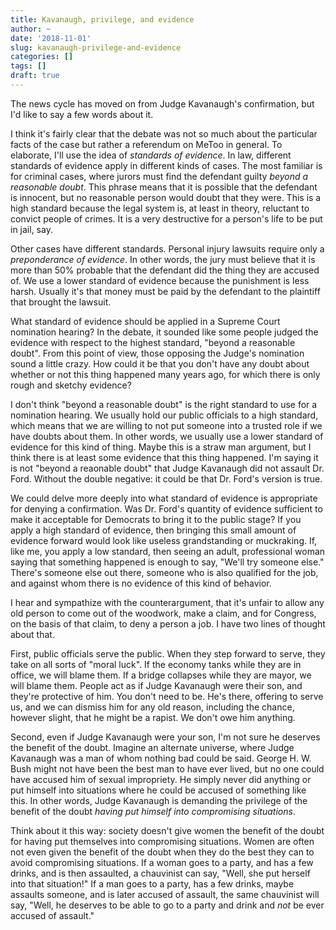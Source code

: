 ```yaml
---
title: Kavanaugh, privilege, and evidence
author: ~
date: '2018-11-01'
slug: kavanaugh-privilege-and-evidence
categories: []
tags: []
draft: true
---
```


The news cycle has moved on from Judge Kavanaugh's confirmation, but I'd like to say a few words about it.

I think it's fairly clear that the debate was not so much about the particular facts of the case but rather a referendum on MeToo in general. To elaborate, I'll use the idea of *standards of evidence*. In law, different standards of evidence apply in different kinds of cases. The most familiar is for criminal cases, where jurors must find the defendant guilty *beyond a reasonable doubt*. This phrase means that it is possible that the defendant is innocent, but no reasonable person would doubt that they were. This is a high standard because the legal system is, at least in theory, reluctant to convict people of crimes. It is a very destructive for a person's life to be put in jail, say.

Other cases have different standards. Personal injury lawsuits require only a *preponderance of evidence*. In other words, the jury must believe that it is more than 50% probable that the defendant did the thing they are accused of. We use a lower standard of evidence because the punishment is less harsh. Usually it's that money must be paid by the defendant to the plaintiff that brought the lawsuit.

What standard of evidence should be applied in a Supreme Court nomination hearing? In the debate, it sounded like some people judged the evidence with respect to the highest standard, "beyond a reasonable doubt". From this point of view, those opposing the Judge's nomination sound a little crazy. How could it be that you don't have any doubt about whether or not this thing happened many years ago, for which there is only rough and sketchy evidence?

I don't think "beyond a reasonable doubt" is the right standard to use for a nomination hearing. We usually hold our public officials to a high standard, which means that we are willing to not put someone into a trusted role if we have doubts about them. In other words, we usually use a lower standard of evidence for this kind of thing. Maybe this is a straw man argument, but I think there is at least some evidence that this thing happened. I'm saying it is not "beyond a reaonable doubt" that Judge Kavanaugh did not assault Dr. Ford. Without the double negative: it could be that Dr. Ford's version is true.

We could delve more deeply into what standard of evidence is appropriate for denying a confirmation. Was Dr. Ford's quantity of evidence sufficient to make it acceptable for Democrats to bring it to the public stage? If you apply a high standard of evidence, then bringing this small amount of evidence forward would look like useless grandstanding or muckraking. If, like me, you apply a low standard, then seeing an adult, professional woman saying that something happened is enough to say, "We'll try someone else." There's someone else out there, someone who is also qualified for the job, and against whom there is no evidence of this kind of behavior.

I hear and sympathize with the counterargument, that it's unfair to allow any old person to come out of the woodwork, make a claim, and for Congress, on the basis of that claim, to deny a person a job. I have two lines of thought about that.

First, public officials serve the public. When they step forward to serve, they take on all sorts of "moral luck". If the economy tanks while they are in office, we will blame them. If a bridge collapses while they are mayor, we will blame them. People act as if Judge Kavanaugh were their son, and they're protective of him. You don't need to be. He's there, offering to serve us, and we can dismiss him for any old reason, including the chance, however slight, that he might be a rapist. We don't owe him anything.

Second, even if Judge Kavanaugh were your son, I'm not sure he deserves the benefit of the doubt. Imagine an alternate universe, where Judge Kavanaugh was a man of whom nothing bad could be said. George H. W. Bush might not have been the best man to have ever lived, but no one could have accused him of sexual impropriety. He simply never did anything or put himself into situations where he could be accused of something like this. In other words, Judge Kavanaugh is demanding the privilege of the benefit of the doubt *having put himself into compromising situations*.

Think about it this way: society doesn't give women the benefit of the doubt for having put themselves into compromising situations. Women are often not even given the benefit of the doubt when they do the best they can to avoid compromising situations. If a woman goes to a party, and has a few drinks, and is then assaulted, a chauvinist can say, "Well, she put herself into that situation!" If a man goes to a party, has a few drinks, maybe assaults someone, and is later accused of assault, the same chauvinist will say, "Well, he deserves to be able to go to a party and drink and *not* be ever accused of assault."
